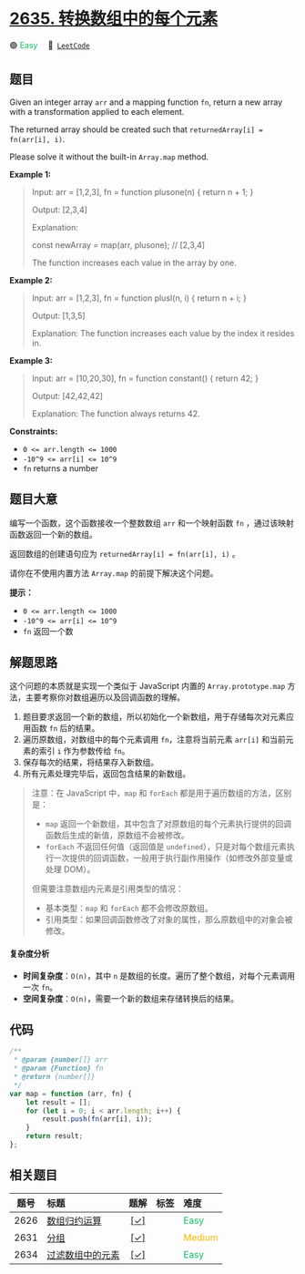 # [2635. 转换数组中的每个元素](https://leetcode.com/problems/apply-transform-over-each-element-in-array)

🟢 <font color=#15bd66>Easy</font>&emsp; 🔗&ensp;[`LeetCode`](https://leetcode.com/problems/apply-transform-over-each-element-in-array)

## 题目

Given an integer array `arr` and a mapping function `fn`, return a new array
with a transformation applied to each element.

The returned array should be created such that `returnedArray[i] = fn(arr[i],
i)`.

Please solve it without the built-in `Array.map` method.

**Example 1:**

> Input: arr = [1,2,3], fn = function plusone(n) { return n + 1; }
>
> Output: [2,3,4]
>
> Explanation:
>
> const newArray = map(arr, plusone); // [2,3,4]
>
> The function increases each value in the array by one.

**Example 2:**

> Input: arr = [1,2,3], fn = function plusI(n, i) { return n + i; }
>
> Output: [1,3,5]
>
> Explanation: The function increases each value by the index it resides in.

**Example 3:**

> Input: arr = [10,20,30], fn = function constant() { return 42; }
>
> Output: [42,42,42]
>
> Explanation: The function always returns 42.

**Constraints:**

- `0 <= arr.length <= 1000`
- `-10^9 <= arr[i] <= 10^9`
- `fn` returns a number

## 题目大意

编写一个函数，这个函数接收一个整数数组 `arr` 和一个映射函数 `fn` ，通过该映射函数返回一个新的数组。

返回数组的创建语句应为 `returnedArray[i] = fn(arr[i], i)` 。

请你在不使用内置方法 `Array.map` 的前提下解决这个问题。

**提示：**

- `0 <= arr.length <= 1000`
- `-10^9 <= arr[i] <= 10^9`
- `fn` 返回一个数

## 解题思路

这个问题的本质就是实现一个类似于 JavaScript 内置的 `Array.prototype.map` 方法，主要考察你对数组遍历以及回调函数的理解。

1. 题目要求返回一个新的数组，所以初始化一个新数组，用于存储每次对元素应用函数 `fn` 后的结果。
2. 遍历原数组，对数组中的每个元素调用 `fn`，注意将当前元素 `arr[i]` 和当前元素的索引 `i` 作为参数传给 `fn`。
3. 保存每次的结果，将结果存入新数组。
4. 所有元素处理完毕后，返回包含结果的新数组。

> 注意：在 JavaScript 中，`map` 和 `forEach` 都是用于遍历数组的方法，区别是：
>
> - `map` 返回一个新数组，其中包含了对原数组的每个元素执行提供的回调函数后生成的新值，原数组不会被修改。
> - `forEach` 不返回任何值（返回值是 `undefined`），只是对每个数组元素执行一次提供的回调函数，一般用于执行副作用操作（如修改外部变量或处理 DOM）。
>
> 但需要注意数组内元素是引用类型的情况：
>
> - 基本类型：`map` 和 `forEach` 都不会修改原数组。
> - 引用类型：如果回调函数修改了对象的属性，那么原数组中的对象会被修改。

#### 复杂度分析

- **时间复杂度**：`O(n)`，其中 `n` 是数组的长度。遍历了整个数组，对每个元素调用一次 `fn`。
- **空间复杂度**：`O(n)`，需要一个新的数组来存储转换后的结果。

## 代码

```javascript
/**
 * @param {number[]} arr
 * @param {Function} fn
 * @return {number[]}
 */
var map = function (arr, fn) {
	let result = [];
	for (let i = 0; i < arr.length; i++) {
		result.push(fn(arr[i], i));
	}
	return result;
};
```

## 相关题目

<!-- prettier-ignore -->
| 题号 | 标题 | 题解 | 标签 | 难度 |
| :------: | :------ | :------: | :------ | :------ |
| 2626 | [数组归约运算](https://leetcode.com/problems/array-reduce-transformation) | [[✓]](/problem/2626.md) |  | <font color=#15bd66>Easy</font> |
| 2631 | [分组](https://leetcode.com/problems/group-by) | [[✓]](/problem/2631.md) |  | <font color=#ffb800>Medium</font> |
| 2634 | [过滤数组中的元素](https://leetcode.com/problems/filter-elements-from-array) | [[✓]](/problem/2634.md) |  | <font color=#15bd66>Easy</font> |